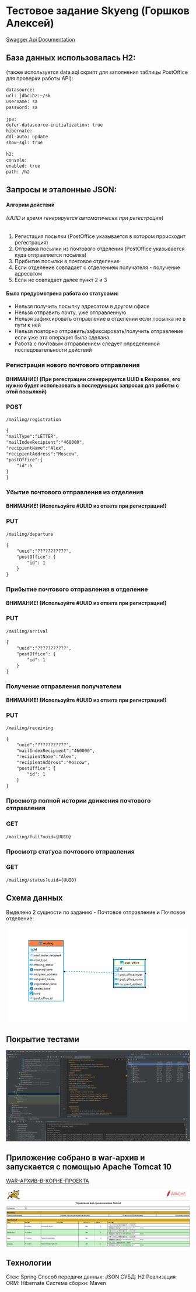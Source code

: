 # Тестовое задание Skyeng (Горшков Алексей)

[Swagger Api Documentation](https://github.com/JGorsh/SkyEngTest/blob/3c819f7b2f11a9ef0aab8f86f8f82334f9390ac6/api-documentation%20(1).pdf)

## База данных использовалась Н2: 
(также используется data.sql скрипт для заполнения таблицы PostOffice 
для проверки работы API):
```
datasource:
url: jdbc:h2:~/sk
username: sa
password: sa

jpa:
defer-datasource-initialization: true
hibernate:
ddl-auto: update
show-sql: true

h2:
console:
enabled: true
path: /h2
```
## Запросы и эталонные JSON:
#### Алгорим действий
###### (UUID и время генерируется автоматически при регестрации)
1) Регистация посылки (PostOffice указывается в котором происходит регестрация)
2) Отправка посылки из почтового отделения (PostOffice указывается куда отправляется посылка)
3) Прибытие посылки в почтовое отделение
4) Если отделение совпадает с отделением получателя - получение адресатом 
5) Если не совпадает далее пункт 2 и 3

#### Была предусмотрена работа со статусами:
- Нельзя получить посылку адресатом в другом офисе
- Нельзя отправить почту, уже отправленную
- Нельзя зафиксировать отправление в отделении если посылка не в пути к ней
- Нельзя повторно отправить/зафиксировать/получить отправление если уже эта операция была сделана.
- Работа с почтовым отправлением следует определенной последовательности действий
  
### Регистрация нового почтового отправления
#### ВНИМАНИЕ! (При регестрации сгенерируется UUID в Response, его нужно будет использовать в последующих запросах для работы с этой посылкой)
### POST
```
/mailing/registration
```
```
{
"mailType":"LETTER",
"mailIndexRecipient":"460000",
"recipientName":"Alex",
"recipientAddress":"Moscow",
"postOffice":{
    "id":5
}
}
```
### Убытие почтового отправления из отделения
#### ВНИМАНИЕ! (Используйте #UUID из ответа при регистрации!)
### PUT
```
/mailing/departure
```
```
{
    "uuid":"???????????",
    "postOffice": {
        "id": 1
    }
}
```
### Прибытие почтового отправления в отделение
#### ВНИМАНИЕ! (Используйте #UUID из ответа при регистрации!)
### PUT
```
/mailing/arrival
```
```
{
    "uuid":"???????????",
    "postOffice": {
        "id": 1
    }
}
```
### Получение отправления получателем
#### ВНИМАНИЕ! (Используйте #UUID из ответа при регистрации!)
### PUT
```
/mailing/receiving
```
```
{
    "uuid":"???????????",
    "mailIndexRecipient":"460000",
    "recipientName":"Alex",
    "recipientAddress":"Moscow",
    "postOffice": {
        "id": 1
    }
}
```

### Просмотр полной истории движения почтового отправления
### GET
```
/mailing/full?uuid={UUID}
```

### Просмотр статуса почтового отправления
### GET
```
/mailing/status?uuid={UUID}
```
## Схема данных
Выделено 2 сущности по заданию - Почтовое отправление и Почтовое отделение:

![Схема данных](https://github.com/JGorsh/SkyEngTest/blob/3c819f7b2f11a9ef0aab8f86f8f82334f9390ac6/Screenshot%202023-08-24%20094511.png)

## Покрытие тестами
![](https://github.com/JGorsh/SkyEngTest/blob/d6c8eac625815228dbee7dae64ff834a3aa5f7de/Tests.png)

## Приложение собрано в war-архив и запускается с помощью Apache Tomcat 10
[WAR-АРХИВ-В-КОРНЕ-ПРОЕКТА](https://github.com/JGorsh/SkyEngTest/blob/2363e013aed8a7fb8fdb3c62cfd3643d91211b79/SkyEngTest.war)

![](https://github.com/JGorsh/SkyEngTest/blob/2363e013aed8a7fb8fdb3c62cfd3643d91211b79/Tomcat.png)

## Технологии
Стек: Spring
Способ передачи данных: JSON
СУБД: H2
Реализация ORM: Hibernate
Система сборки: Maven
